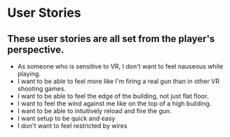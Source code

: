 # User Stories
## These user stories are all set from the player's perspective.
* As someone who is sensitive to VR, I don't want to feel nauseous while playing.
* I want to be able to feel more like I'm firing a real gun than in other VR shooting games.
* I want to be able to feel the edge of the building, not just flat floor.
* I want to feel the wind against me like on the top of a high building.
* I want to be able to intuitively reload and fire the gun.
* I want setup to be quick and easy
* I don't want to feel restricted by wires
